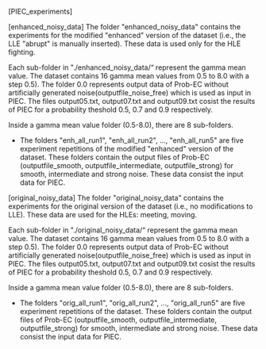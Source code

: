 [PIEC_experiments]

[enhanced_noisy_data]
The folder "enhanced_noisy_data" contains the experiments for the modified "enhanced" version of the dataset (i.e., the LLE "abrupt" is manually inserted). These data is used only for the HLE fighting.

Each sub-folder in "./enhanced_noisy_data/“ represent the gamma mean value. The dataset contains 16 gamma mean values from 0.5 to 8.0 with a step 0.5).
The folder 0.0 represents output data of Prob-EC without artificially generated noise(outputfile_noise_free) which is used as input in PIEC. The files output05.txt, output07.txt and output09.txt cosist the results of PIEC for a probability theshold 0.5, 0.7 and 0.9 respectively. 

Inside a gamma mean value folder (0.5-8.0), there are 8 sub-folders. 
  - The folders "enh_all_run1",  "enh_all_run2", ..., "enh_all_run5" are five experiment repetitions of the modified "enhanced" version of the dataset. These folders contain the output files of Prob-EC (outputfile_smooth, outputfile_intermediate, outputfile_strong) for smooth, intermediate and strong noise. These data consist the input data for PIEC.


[original_noisy_data]
The folder "original_noisy_data" contains the experiments for the original version of the dataset (i.e., no modifications to LLE). These data are used for the HLEs: meeting, moving.

Each sub-folder in "./original_noisy_data/“ represent the gamma mean value. The dataset contains 16 gamma mean values from 0.5 to 8.0 with a step 0.5).
The folder 0.0 represents output data of Prob-EC without artificially generated noise(outputfile_noise_free) which is used as input in PIEC. The files output05.txt, output07.txt and output09.txt cosist the results of PIEC for a probability theshold 0.5, 0.7 and 0.9 respectively.

Inside a gamma mean value folder (0.5-8.0), there are 8 sub-folders. 
  - The folders "orig_all_run1",  "orig_all_run2", ..., "orig_all_run5" are five experiment repetitions of the dataset. These folders contain the output files of Prob-EC (outputfile_smooth, outputfile_intermediate, outputfile_strong) for smooth, intermediate and strong noise. These data consist the input data for PIEC.
